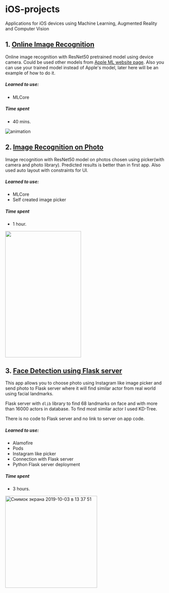 # iOS-projects
 Applications for iOS devices using Machine Learning, Augmented Reality and Computer Vision

## 1. [Online Image Recognition](https://github.com/MrCrambo/iOS-projects/tree/master/Image%20Recognition%20in%20Video)

Online image recognition with ResNet50 pretrained model using device camera. Could be used other models from [Apple ML website page](https://developer.apple.com/machine-learning/models/). Also you can use your trained model instead of Apple's model, later here will be an example of how to do it.

##### Learned to use: 
- MLCore

##### Time spent
- 40 mins.

![animation](https://user-images.githubusercontent.com/14878297/65996637-762be800-e4a0-11e9-81f2-113e99d056d4.gif)

## 2. [Image Recognition on Photo](https://github.com/MrCrambo/iOS-projects/tree/master/Image%20Recognition%20App)

Image recognition with ResNet50 model on photos chosen using picker(with camera and photo library). Predicted results is better than in first app. Also used auto layout with constraints for UI.

##### Learned to use: 
- MLCore
- Self created image picker

##### Time spent
- 1 hour.

<img src="https://user-images.githubusercontent.com/14878297/65996738-af645800-e4a0-11e9-8ac1-d5de83deedd7.jpeg" width="240" height="400" />

## 3. [Face Detection using Flask server](https://github.com/MrCrambo/iOS-projects/tree/master/FaceDetecting)

This app allows you to choose photo using Instagram like image picker and send photo to Flask server where it will find similar actor from real world using facial landmarks.

Flask server with `dlib` library to find 68 landmarks on face and with more than 16000 actors in database. To find most similar actor I used KD-Tree. 

There is no code to Flask server and no link to server on app code.

##### Learned to use: 
- Alamofire
- Pods
- Instagram like picker
- Connection with Flask server
- Python Flask server deployment

##### Time spent
- 3 hours.

<img width="291" alt="Снимок экрана 2019-10-03 в 13 37 51" src="https://user-images.githubusercontent.com/14878297/66120365-5f41de80-e5e3-11e9-9dcd-74ec060894ec.png">
